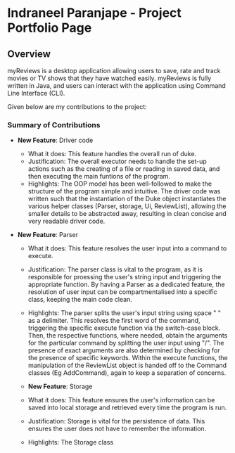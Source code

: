 # Indraneel Paranjape - Project Portfolio Page

## Overview
myReviews is a desktop application allowing users to save, rate and track movies or TV shows that they
have watched easily. myReviews is fully written in Java, and users can interact with the application using
Command Line Interface (CLI).

Given below are my contributions to the project:

### Summary of Contributions

* **New Feature**: Driver code
  * What it does: This feature handles the overall run of duke. 
  * Justification: The overall executor needs to handle the set-up actions such as the creating of a file or
  reading in saved data, and then executing the main funtions of the program.
  * Highlights: The OOP model has been well-followed to make the structure of the program simple and intuitive. The
  driver code was written such that the instantiation of the Duke object instantiates the various helper classes (Parser, storage, Ui, ReviewList), allowing the smaller details to be abstracted away, resulting in clean concise and very readable
  driver code.

* **New Feature**: Parser
  * What it does: This feature resolves the user input into a command to execute.
  * Justification: The parser class is vital to the program, as it is responsible for proessing the user's string input
  and triggering the appropriate function. By having a Parser as a dedicated feature, the resolution of user input can be compartmentalised into a specific class, keeping the main code clean.
  * Highlights: The parser splits the user's input string using space " " as a delimiter. This resolves the first word of the command, triggering the specific execute function via the switch-case block. Then, the respective functions, where needed, obtain the arguments for the particular command by splitting the user input using "/". The presence of exact arguments are 
  also determined by checking for the presence of specific keywords. Within the execute functions, the manipulation of the ReviewList object is handed off to the Command classes (Eg AddCommand), again to keep a separation of concerns.

  * **New Feature**: Storage
  * What it does: This feature ensures the user's information can be saved into local storage and retrieved
  every time the program is run.
  * Justification: Storage is vital for the persistence of data. This ensures the user does not have to remember the information.
  * Highlights: The Storage class

